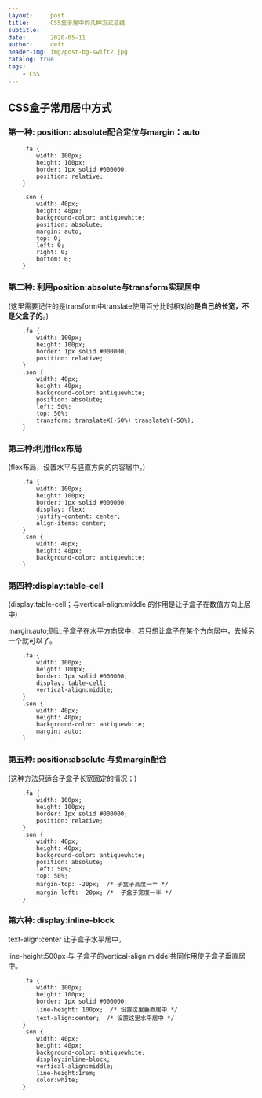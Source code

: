 ```yaml
---
layout:     post
title:      CSS盒子居中的几种方式总结
subtitle:  
date:       2020-05-11
author:     deft
header-img: img/post-bg-swift2.jpg
catalog: true
tags:
    - CSS
---
```

## CSS盒子常用居中方式   ##

### 第一种: **position: absolute**配合定位与**margin：auto**    ###
        .fa {
            width: 100px;
            height: 100px;
            border: 1px solid #000000;
            position: relative;
        }

        .son {
            width: 40px;
            height: 40px;
            background-color: antiquewhite;
            position: absolute;
            margin: auto;
            top: 0;
            left: 0;
            right: 0;
            bottom: 0;
        }  

  
### 第二种: 利用**position:absolute与transform**实现居中  
 
(这里需要记住的是transform中translate使用百分比时相对的**是自己的长宽，不是父盒子的**。)  

		.fa {
			width: 100px;
			height: 100px;
			border: 1px solid #000000;
			position: relative;
		}
		.son {
			width: 40px;
			height: 40px;
			background-color: antiquewhite;
			position: absolute;
			left: 50%;
			top: 50%;
			transform: translateX(-50%) translateY(-50%);
		}  
  
  
### 第三种:利用**flex**布局   ###
(flex布局，设置水平与竖直方向的内容居中。)  


		.fa {
			width: 100px;
			height: 100px;
			border: 1px solid #000000;
			display: flex;
			justify-content: center;
			align-items: center;
		}
		.son {
			width: 40px;
			height: 40px;
			background-color: antiquewhite;
		}  
  
  

### 第四种:**display:table-cell**  
(display:table-cell；与vertical-align:middle 的作用是让子盒子在数值方向上居中)  
  
margin:auto;则让子盒子在水平方向居中，若只想让盒子在某个方向居中，去掉另一个就可以了。  
  
		.fa {
			width: 100px;
			height: 100px;
			border: 1px solid #000000;
			display: table-cell;
			vertical-align:middle;
		}
		.son {
			width: 40px;
			height: 40px;
			background-color: antiquewhite;
			margin: auto;
		}  
  
  
### 第五种: **position:absolute** 与**负margin**配合
  
(这种方法只适合子盒子长宽固定的情况；)  
  
		.fa {
			width: 100px;
			height: 100px;
			border: 1px solid #000000;
			position: relative;
		}
		.son {
			width: 40px;
			height: 40px;
			background-color: antiquewhite;
			position: absolute;
			left: 50%;
			top: 50%;
			margin-top: -20px;	/* 子盒子高度一半 */
			margin-left: -20px; /*	子盒子宽度一半 */
		}  
  
  
### 第六种: **display:inline-block** ###
  
text-align:center 让子盒子水平居中， 
  
line-height:500px 与 子盒子的vertical-align:middel共同作用使子盒子垂直居中。  
  
		.fa {
			width: 100px;
			height: 100px;
			border: 1px solid #000000;
			line-height: 100px;  /* 设置这里垂直居中 */
			text-align:center;	/* 设置这里水平居中 */
		}
		.son {
			width: 40px;
			height: 40px;
			background-color: antiquewhite;
			display:inline-block;
			vertical-align:middle;
			line-height:1rem;
			color:white;
		}
  
  
